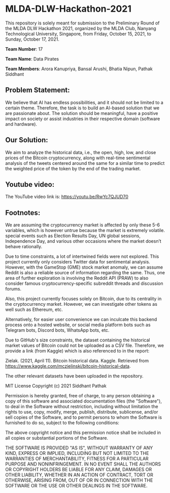 # MLDA-DLW-Hackathon-2021

This repository is solely meant for submission to the Preliminary Round of the MLDA DLW Hackathon 2021, organized by the MLDA Club, Nanyang Technological University, Singapore, from Friday, October 15, 2021, to Sunday, October 17, 2021.

<b>Team Number</b>: 17

<b>Team Name</b>: Data Pirates

<b>Team Members</b>: Arora Kanupriya, Bansal Arushi, Bhatia Nipun, Pathak Siddhant

## Problem Statement:
We believe that AI has endless possibilities, and it should not be limited to a certain theme. Therefore, the task is to build an AI-based solution that we are passionate about. The solution should be meaningful, have a positive impact on society or assist industries in their respective domain (software and hardware). 

## Our Solution: 
We aim to analyze the historical data, i.e., the open, high, low, and close prices of the Bitcoin cryptocurrency, along with real-time sentimental analysis of the tweets centered around the same for a similar time to predict the weighted price of the token by the end of the trading market.

## Youtube video:
The YouTube video link is: https://youtu.be/RwYc7QJUD70

## Footnotes:
We are assuming the cryptocurrency market is affected by only these 5-6 variables, which is however untrue because the market is extremely volatile. special events such as Election Results Day, UN global sessions, Independence Day, and various other occasions where the market doesn’t behave rationally.

Due to time constraints, a lot of intertwined fields were not explored. This project currently only considers Twitter data for sentimental analysis. However, with the GameStop (GME) stock market anomaly, we can assume Reddit is also a reliable source of information regarding the same. Thus, one area of further exploration is involving the Reddit API (PRAW) to also consider famous cryptocurrency-specific subreddit threads and discussion forums.

Also, this project currently focuses solely on Bitcoin, due to its centrality in the cryptocurrency market. However, we can investigate other tokens as well such as Ethereum, etc.

Alternatively, for easier user convenience we can inculcate this backend process onto a hosted website, or social media platform bots such as Telegram bots, Discord bots, WhatsApp bots, etc.

Due to GitHub's size constraints, the dataset containing the historical market values of Bitcoin could not be uploaded as a CSV file. Therefore, we provide a link (from Kaggle) which is also referenced to in the report:

Zielak. (2021, April 11). Bitcoin historical data. Kaggle. Retrieved from https://www.kaggle.com/mczielinski/bitcoin-historical-data. 

The other relevant datasets have been uploaded in the repository.



MIT License
Copyright (c) 2021 Siddhant Pathak

Permission is hereby granted, free of charge, to any person obtaining a copy of this software and associated documentation files (the "Software"), to deal in the Software without restriction, including without limitation the rights to use, copy, modify, merge, publish, distribute, sublicense, and/or sell copies of the Software, and to permit persons to whom the Software is furnished to do so, subject to the following conditions:

The above copyright notice and this permission notice shall be included in all copies or substantial portions of the Software.

THE SOFTWARE IS PROVIDED "AS IS", WITHOUT WARRANTY OF ANY KIND, EXPRESS OR IMPLIED, INCLUDING BUT NOT LIMITED TO THE WARRANTIES OF MERCHANTABILITY, FITNESS FOR A PARTICULAR PURPOSE AND NONINFRINGEMENT. IN NO EVENT SHALL THE AUTHORS OR COPYRIGHT HOLDERS BE LIABLE FOR ANY CLAIM, DAMAGES OR OTHER LIABILITY, WHETHER IN AN ACTION OF CONTRACT, TORT OR OTHERWISE, ARISING FROM, OUT OF OR IN CONNECTION WITH THE SOFTWARE OR THE USE OR OTHER DEALINGS IN THE SOFTWARE.
